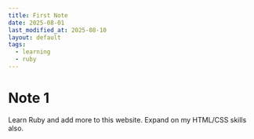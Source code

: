 ```yaml
---
title: First Note
date: 2025-08-01
last_modified_at: 2025-08-10
layout: default
tags:
  - learning
  - ruby
---
```


# Note 1

Learn Ruby and add more to this website. Expand on my HTML/CSS skills also.